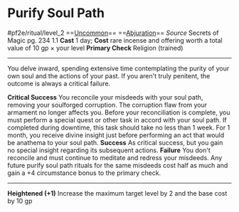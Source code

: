 # Purify Soul Path
#pf2e/ritual/level_2
==[Uncommon](../../../rules/traits/uncommon.md)== ==[Abjuration](../../../rules/traits/abjuration.md)==
*Source* Secrets of Magic pg. 234 1.1
**Cast** 1 day; **Cost** rare incense and offering worth a total value of 10 gp × your level
**Primary Check** Religion (trained)

---
You delve inward, spending extensive time contemplating the purity of your own soul and the actions of your past. If you aren't truly penitent, the outcome is always a critical failure.

**Critical Success** You reconcile your misdeeds with your soul path, removing your soulforged corruption. The corruption flaw from your armament no longer affects you. Before your reconciliation is complete, you must perform a special quest or other task in accord with your soul path. If completed during downtime, this task should take no less than 1 week. For 1 month, you receive divine insight just before performing an act that would be anathema to your soul path.
**Success** As critical success, but you gain no special insight regarding its subsequent actions.
**Failure** You don't reconcile and must continue to meditate and redress your misdeeds. Any future purify soul path rituals for the same misdeeds cost half as much and gain a +4 circumstance bonus to the primary check.

<hr>

**Heightened (+1)** Increase the maximum target level by 2 and the base cost by 10 gp